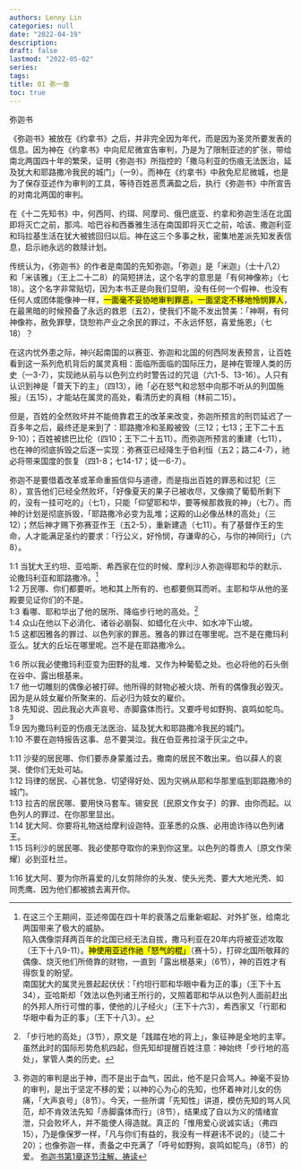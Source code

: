 ```yaml
---
authors: Lenny Lin
categories: null
date: "2022-04-19"
description: 
draft: false
lastmod: "2022-05-02"
series: 
tags: 
title: 01 弥一章
toc: true
---
```


弥迦书  

《弥迦书》被放在《约拿书》之后，并非完全因为年代，而是因为圣灵所要发表的信息。因为神在《约拿书》中向尼尼微宣告审判，乃是为了限制亚述的扩张，带给南北两国四十年的繁荣，证明《弥迦书》所指控的「撒马利亚的伤痕无法医治，延及犹大和耶路撒冷我民的城门」（一9）。而神在《约拿书》中赦免尼尼微城，也是为了保存亚述作为审判的工具，等待百姓恶贯满盈之后，执行《弥迦书》中所宣告的对南北两国的审判。  

在《十二先知书》中，何西阿、约珥、阿摩司、俄巴底亚、约拿和弥迦生活在北国即将灭亡之前，那鸿、哈巴谷和西番雅生活在南国即将灭亡之前，哈该、撒迦利亚和玛拉基生活在犹大被掳回归以后。神在这三个多事之秋，密集地差派先知发表信息，启示祂永远的救赎计划。  

传统认为，《弥迦书》的作者是南国的先知弥迦。「弥迦」是「米迦」（士十八2）和「米该雅」（王上二十二8）的简短拼法，这个名字的意思是「有何神像祢」（七18）。这个名字非常贴切，因为本书正是向我们显明，没有任何一个假神、也没有任何人或团体能像神一样，<mark>一面毫不妥协地审判罪恶，一面坚定不移地怜悯罪人</mark>，在最黑暗的时候预备了永远的救恩（五2），使我们不能不发出赞美：「神啊，有何神像祢，赦免罪孽，饶恕祢产业之余民的罪过，不永远怀怒，喜爱施恩」（七18）？  

在这内忧外患之际，神兴起南国的以赛亚、弥迦和北国的何西阿发表预言，让百姓看到这一系列危机背后的属灵真相：面临所面临的国际压力，是神在管理人类的历史（一3-7），实现祂从前与以色列立约时警告过的咒诅（六1-5、13-16）。人只有认识到神是「普天下的主」（四13），祂「必在怒气和忿怒中向那不听从的列国施报」（五15），才能站在属灵的高处，看清历史的真相（林前二15）。  

但是，百姓的全然败坏并不能倚靠君王的改革来改变，弥迦所预言的刑罚延迟了一百多年之后，最终还是来到了：耶路撒冷和圣殿被毁（三12；七13；王下二十五9-10）；百姓被掳巴比伦（四10；王下二十五11）。而弥迦所预言的重建（七11），也在神的彻底拆毁之后逐一实现：弥赛亚已经降生于伯利恒（五2；路二4-7），祂必将带来国度的恢复（四1-8；七14-17；徒一6-7）。  

弥迦不是要借着改革或革命重振信仰与道德，而是指出百姓的罪恶和过犯（三8），宣告他们已经全然败坏，「好像夏天的果子已被收尽，又像摘了葡萄所剩下的，没有一挂可吃的」（七1），只能「仰望耶和华，要等候那救我的神」（七7）。而神的计划是彻底拆毁，「耶路撒冷必变为乱堆；这殿的山必像丛林的高处」（三12）；然后神才赐下弥赛亚作王（五2-5），重新建造（七11）。有了基督作王的生命，人才能满足圣约的要求：「行公义，好怜悯，存谦卑的心，与你的神同行」（六8）。  


<!--more-->

1:1 当犹大王约坦、亚哈斯、希西家在位的时候、摩利沙人弥迦得耶和华的默示、论撒玛利亚和耶路撒冷。[^1]  
1:2 万民哪、你们都要听。地和其上所有的、也都要侧耳而听。主耶和华从他的圣殿要见证你们的不是。  
1:3 看哪、耶和华出了他的居所、降临步行地的高处。[^2]  
1:4 众山在他以下必消化、诸谷必崩裂、如蜡化在火中、如水冲下山坡。  
1:5 这都因雅各的罪过、以色列家的罪恶。雅各的罪过在哪里呢。岂不是在撒玛利亚么。犹大的丘坛在哪里呢。岂不是在耶路撒冷么。

1:6 所以我必使撒玛利亚变为田野的乱堆、又作为种葡萄之处。也必将他的石头倒在谷中、露出根基来。  
1:7 他一切雕刻的偶像必被打碎。他所得的财物必被火烧、所有的偶像我必毁灭。因为是从妓女雇价所聚来的、后必归为妓女的雇价。  
1:8 先知说、因此我必大声哀号、赤脚露体而行。又要呼号如野狗、哀鸣如鸵鸟。[^3]  
1:9 因为撒玛利亚的伤痕无法医治、延及犹大和耶路撒冷我民的城门。  
1:10 不要在迦特报告这事、总不要哭泣。我在伯亚弗拉滚于灰尘之中。

1:11 沙斐的居民哪、你们要赤身蒙羞过去。撒南的居民不敢出来。伯以薛人的哀哭、使你们无处可站。  
1:12 玛律的居民、心甚忧急、切望得好处、因为灾祸从耶和华那里临到耶路撒冷的城门。  
1:13 拉吉的居民哪、要用快马套车。锡安民〔民原文作女子〕的罪、由你而起。以色列人的罪过、在你那里显出。  
1:14 犹大阿、你要将礼物送给摩利设迦特。亚革悉的众族、必用诡诈待以色列诸王。  
1:15 玛利沙的居民哪、我必使那夺取你的来到你这里。以色列的尊贵人〔原文作荣耀〕必到亚杜兰。

1:16 犹大阿、要为你所喜爱的儿女剪除你的头发、使头光秃、要大大地光秃、如同秃鹰、因为他们都被掳去离开你。


[^1]: 在这三个王期间，亚述帝国在四十年的衰落之后重新崛起、对外扩张，给南北两国带来了极大的威胁。  
    陷入偶像崇拜两百年的北国已经无法自拔，撒马利亚在20年内将被亚述攻取（王下十八9-11）。<mark>神使用亚述作祂「怒气的棍」</mark>（赛十5），打碎北国所敬拜的偶像、烧灭他们所倚靠的财物，一直到「露出根基来」（6节），神的百姓才有得恢复的盼望。  
    南国犹大的属灵光景起起伏伏：「约坦行耶和华眼中看为正的事」（王下十五34），亚哈斯却「效法以色列诸王所行的，又照着耶和华从以色列人面前赶出的外邦人所行可憎的事，使他的儿子经火」（王下十六3），希西家又「行耶和华眼中看为正的事」（王下十八3）。
[^2]: 「步行地的高处」（3节），原文是「践踏在地的背上」，象征神是全地的主宰。虽然此时的国际形势危机四起，但先知却提醒百姓注意：神始终「步行地的高处」，掌管人类的历史。  
[^3]: 弥迦的审判是出于神，而不是出于血气，因此，他不是只会骂人。神毫不妥协的审判，是出于坚定不移的爱；以神的心为心的先知，也怀着神对儿女的伤痛，「大声哀号」（8节）。今天，一些所谓「先知性」讲道，模仿先知的骂人风范，却不肯效法先知「赤脚露体而行」（8节），结果成了自以为义的情绪宣泄，只会败坏人，并不能使人得造就。真正的「惟用爱心说诚实话」（弗四15），乃是像保罗一样，「凡与你们有益的，我没有一样避讳不说的」（徒二十20）；也像弥迦一样，责备之中充满了「呼号如野狗，哀鸣如鸵鸟」（8节）的爱。
[弥迦书第1章逐节注解、祷读](https://cmcbiblereading.com/2016/10/11/%e5%bc%a5%e8%bf%a6%e4%b9%a6%e7%ac%ac1%e7%ab%a0%e9%80%90%e8%8a%82%e6%b3%a8%e8%a7%a3%e3%80%81%e7%a5%b7%e8%af%bb/)
